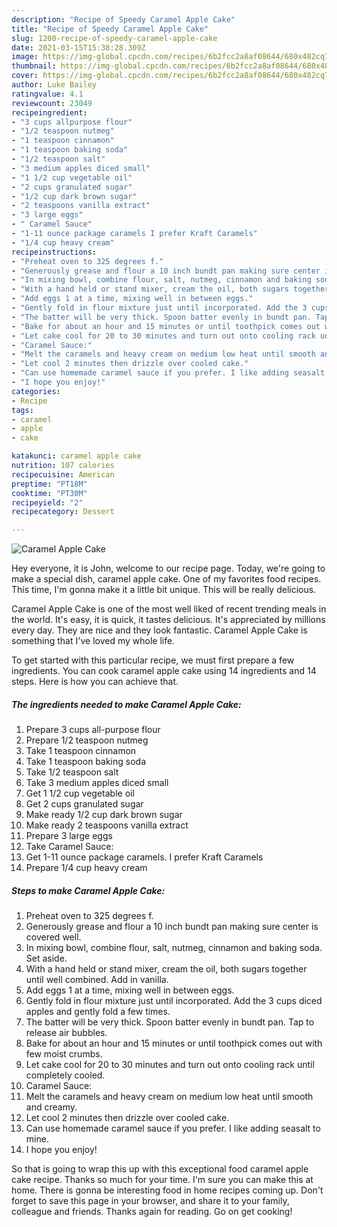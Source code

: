 ```yaml
---
description: "Recipe of Speedy Caramel Apple Cake"
title: "Recipe of Speedy Caramel Apple Cake"
slug: 1200-recipe-of-speedy-caramel-apple-cake
date: 2021-03-15T15:38:28.309Z
image: https://img-global.cpcdn.com/recipes/6b2fcc2a8af08644/680x482cq70/caramel-apple-cake-recipe-main-photo.jpg
thumbnail: https://img-global.cpcdn.com/recipes/6b2fcc2a8af08644/680x482cq70/caramel-apple-cake-recipe-main-photo.jpg
cover: https://img-global.cpcdn.com/recipes/6b2fcc2a8af08644/680x482cq70/caramel-apple-cake-recipe-main-photo.jpg
author: Luke Bailey
ratingvalue: 4.1
reviewcount: 23049
recipeingredient:
- "3 cups allpurpose flour"
- "1/2 teaspoon nutmeg"
- "1 teaspoon cinnamon"
- "1 teaspoon baking soda"
- "1/2 teaspoon salt"
- "3 medium apples diced small"
- "1 1/2 cup vegetable oil"
- "2 cups granulated sugar"
- "1/2 cup dark brown sugar"
- "2 teaspoons vanilla extract"
- "3 large eggs"
- " Caramel Sauce"
- "1-11 ounce package caramels I prefer Kraft Caramels"
- "1/4 cup heavy cream"
recipeinstructions:
- "Preheat oven to 325 degrees f."
- "Generously grease and flour a 10 inch bundt pan making sure center is covered well."
- "In mixing bowl, combine flour, salt, nutmeg, cinnamon and baking soda. Set aside."
- "With a hand held or stand mixer, cream the oil, both sugars together until well combined. Add in vanilla."
- "Add eggs 1 at a time, mixing well in between eggs."
- "Gently fold in flour mixture just until incorporated. Add the 3 cups diced apples and gently fold a few times."
- "The batter will be very thick. Spoon batter evenly in bundt pan. Tap to release air bubbles."
- "Bake for about an hour and 15 minutes or until toothpick comes out with few moist crumbs."
- "Let cake cool for 20 to 30 minutes and turn out onto cooling rack until completely cooled."
- "Caramel Sauce:"
- "Melt the caramels and heavy cream on medium low heat until smooth and creamy."
- "Let cool 2 minutes then drizzle over cooled cake."
- "Can use homemade caramel sauce if you prefer. I like adding seasalt to mine."
- "I hope you enjoy!"
categories:
- Recipe
tags:
- caramel
- apple
- cake

katakunci: caramel apple cake 
nutrition: 107 calories
recipecuisine: American
preptime: "PT18M"
cooktime: "PT30M"
recipeyield: "2"
recipecategory: Dessert

---
```



![Caramel Apple Cake](https://img-global.cpcdn.com/recipes/6b2fcc2a8af08644/680x482cq70/caramel-apple-cake-recipe-main-photo.jpg)

Hey everyone, it is John, welcome to our recipe page. Today, we're going to make a special dish, caramel apple cake. One of my favorites food recipes. This time, I'm gonna make it a little bit unique. This will be really delicious.



Caramel Apple Cake is one of the most well liked of recent trending meals in the world. It's easy, it is quick, it tastes delicious. It's appreciated by millions every day. They are nice and they look fantastic. Caramel Apple Cake is something that I've loved my whole life.


To get started with this particular recipe, we must first prepare a few ingredients. You can cook caramel apple cake using 14 ingredients and 14 steps. Here is how you can achieve that.

<!--inarticleads1-->

##### The ingredients needed to make Caramel Apple Cake:

1. Prepare 3 cups all-purpose flour
1. Prepare 1/2 teaspoon nutmeg
1. Take 1 teaspoon cinnamon
1. Take 1 teaspoon baking soda
1. Take 1/2 teaspoon salt
1. Take 3 medium apples diced small
1. Get 1 1/2 cup vegetable oil
1. Get 2 cups granulated sugar
1. Make ready 1/2 cup dark brown sugar
1. Make ready 2 teaspoons vanilla extract
1. Prepare 3 large eggs
1. Take  Caramel Sauce:
1. Get 1-11 ounce package caramels. I prefer Kraft Caramels
1. Prepare 1/4 cup heavy cream




<!--inarticleads2-->

##### Steps to make Caramel Apple Cake:

1. Preheat oven to 325 degrees f.
1. Generously grease and flour a 10 inch bundt pan making sure center is covered well.
1. In mixing bowl, combine flour, salt, nutmeg, cinnamon and baking soda. Set aside.
1. With a hand held or stand mixer, cream the oil, both sugars together until well combined. Add in vanilla.
1. Add eggs 1 at a time, mixing well in between eggs.
1. Gently fold in flour mixture just until incorporated. Add the 3 cups diced apples and gently fold a few times.
1. The batter will be very thick. Spoon batter evenly in bundt pan. Tap to release air bubbles.
1. Bake for about an hour and 15 minutes or until toothpick comes out with few moist crumbs.
1. Let cake cool for 20 to 30 minutes and turn out onto cooling rack until completely cooled.
1. Caramel Sauce:
1. Melt the caramels and heavy cream on medium low heat until smooth and creamy.
1. Let cool 2 minutes then drizzle over cooled cake.
1. Can use homemade caramel sauce if you prefer. I like adding seasalt to mine.
1. I hope you enjoy!




So that is going to wrap this up with this exceptional food caramel apple cake recipe. Thanks so much for your time. I'm sure you can make this at home. There is gonna be interesting food in home recipes coming up. Don't forget to save this page in your browser, and share it to your family, colleague and friends. Thanks again for reading. Go on get cooking!
